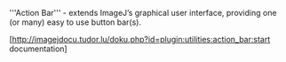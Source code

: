
'''Action Bar''' - extends ImageJ’s graphical user interface, providing one (or many) easy to use button bar(s).

[http://imagejdocu.tudor.lu/doku.php?id=plugin:utilities:action_bar:start documentation]
